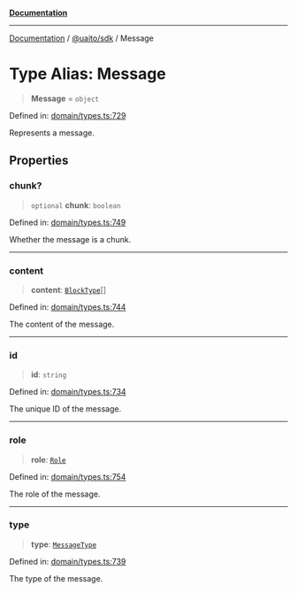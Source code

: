 [**Documentation**](../../../README.md)

***

[Documentation](../../../README.md) / [@uaito/sdk](../README.md) / Message

# Type Alias: Message

> **Message** = `object`

Defined in: [domain/types.ts:729](https://github.com/elribonazo/uaito/blob/2bed7d2eb6bfa6c768bdfa8c5f599b6d51e03cd7/packages/sdk/src/domain/types.ts#L729)

Represents a message.

## Properties

### chunk?

> `optional` **chunk**: `boolean`

Defined in: [domain/types.ts:749](https://github.com/elribonazo/uaito/blob/2bed7d2eb6bfa6c768bdfa8c5f599b6d51e03cd7/packages/sdk/src/domain/types.ts#L749)

Whether the message is a chunk.

***

### content

> **content**: [`BlockType`](BlockType.md)[]

Defined in: [domain/types.ts:744](https://github.com/elribonazo/uaito/blob/2bed7d2eb6bfa6c768bdfa8c5f599b6d51e03cd7/packages/sdk/src/domain/types.ts#L744)

The content of the message.

***

### id

> **id**: `string`

Defined in: [domain/types.ts:734](https://github.com/elribonazo/uaito/blob/2bed7d2eb6bfa6c768bdfa8c5f599b6d51e03cd7/packages/sdk/src/domain/types.ts#L734)

The unique ID of the message.

***

### role

> **role**: [`Role`](Role.md)

Defined in: [domain/types.ts:754](https://github.com/elribonazo/uaito/blob/2bed7d2eb6bfa6c768bdfa8c5f599b6d51e03cd7/packages/sdk/src/domain/types.ts#L754)

The role of the message.

***

### type

> **type**: [`MessageType`](MessageType.md)

Defined in: [domain/types.ts:739](https://github.com/elribonazo/uaito/blob/2bed7d2eb6bfa6c768bdfa8c5f599b6d51e03cd7/packages/sdk/src/domain/types.ts#L739)

The type of the message.
